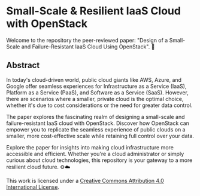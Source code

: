 # Small-Scale & Resilient IaaS Cloud with OpenStack

Welcome to the repository the peer-reviewed paper: "Design of a Small-Scale and Failure-Resistant IaaS Cloud Using OpenStack". 📝

## Abstract

In today's cloud-driven world, public cloud giants like AWS, Azure, and Google offer seamless experiences for Infrastructure as a Service (IaaS), Platform as a Service (PaaS), and Software as a Service (SaaS). However, there are scenarios where a smaller, private cloud is the optimal choice, whether it's due to cost considerations or the need for greater data control.

The paper explores the fascinating realm of designing a small-scale and failure-resistant IaaS cloud with OpenStack. Discover how OpenStack can empower you to replicate the seamless experience of public clouds on a smaller, more cost-effective scale while retaining full control over your data.

Explore the paper for insights into making cloud infrastructure more accessible and efficient. Whether you're a cloud administrator or simply curious about cloud technologies, this repository is your gateway to a more resilient cloud future. ⚙️☁️

This work is licensed under a [Creative Commons Attribution 4.0 International License](https://creativecommons.org/licenses/by/4.0/).

